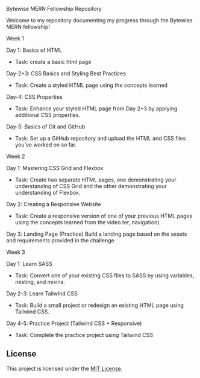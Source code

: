 Bytewise MERN Fellowship Repository

Welcome to my repository documenting my progress through the Bytewise MERN fellowship!

Week 1

Day 1: Basics of HTML
- Task: create a basic html page

Day-2+3: CSS Basics and Styling Best Practices
- Task: Create a styled HTML page using the concepts learned

Day-4: CSS Properties
- Task: Enhance your styled HTML page from Day 2+3 by applying additional CSS properties. 

Day-5: Basics of Git and GitHub
- Task: Set up a GitHub repository and upload the HTML and CSS files you’ve worked on so far.

  
Week 2

Day 1:  Mastering CSS Grid and Flexbox
- Task: Create two separate HTML pages, one demonstrating your understanding of CSS Grid and the other demonstrating your understanding of Flexbox. 

Day 2: Creating a Responsive Website
- Task: Create a responsive version of one of your previous HTML pages using the concepts learned from the video.ter, navigation)
  
Day 3: Landing Page (Practice)
Build a landing page based on the assets and requirements provided in the challenge

Week 3

Day 1: Learn SASS
- Task: Convert one of your existing CSS files to SASS by using variables, nesting, and mixins. 

Day 2-3: Learn Tailwind CSS
- Task: Build a small project or redesign an existing HTML page using Tailwind CSS. 

Day 4-5: Practice Project (Tailwind CSS + Responsive)
- Task: Complete the practice project using Tailwind CSS


  
## License

This project is licensed under the [MIT License](https://opensource.org/licenses/MIT).
